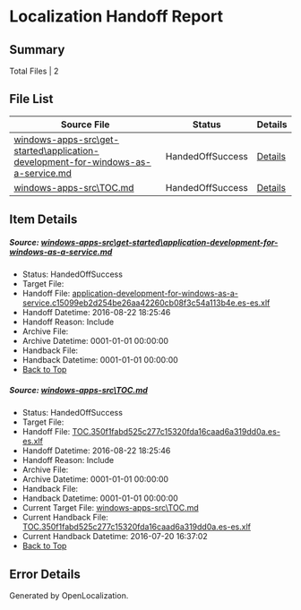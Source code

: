 # <a name='report-top'></a> Localization Handoff Report

## Summary
 Total Files | 2

## File List
 Source File | Status | Details 
 ----------- | ------ | ------- 
 [windows-apps-src\get-started\application-development-for-windows-as-a-service.md](https://github.com/Microsoft/windows-apps/blob/0ffeee0644f1482d683e79b8b0df9aaeafb43096/windows-apps-src/get-started/application-development-for-windows-as-a-service.md) | HandedOffSuccess | [Details](#a1e04eab743ef11544ed18544710767608d7c3613545)
 [windows-apps-src\TOC.md](https://github.com/Microsoft/windows-apps/blob/0ffeee0644f1482d683e79b8b0df9aaeafb43096/windows-apps-src/TOC.md) | HandedOffSuccess | [Details](#6df086cca293bcdd73a9be0e04b3d6696e62d11e7935)

## Item Details
##### <a name='a1e04eab743ef11544ed18544710767608d7c3613545'></a> Source: [windows-apps-src\get-started\application-development-for-windows-as-a-service.md](https://github.com/Microsoft/windows-apps/blob/0ffeee0644f1482d683e79b8b0df9aaeafb43096/windows-apps-src/get-started/application-development-for-windows-as-a-service.md)
* Status: HandedOffSuccess
* Target File: 
* Handoff File: [application-development-for-windows-as-a-service.c15099eb2d254be26aa42260cb08f3c54a113b4e.es-es.xlf](https://github.com/Microsoft/WDG.handoff/blob/f0bd5f2346f2c82cbe75e901fde026eda6a80da1/ol-handoff/Microsoft/windows-apps.es-es/master/application-development-for-windows-as-a-service.c15099eb2d254be26aa42260cb08f3c54a113b4e.es-es.xlf)
* Handoff Datetime: 2016-08-22 18:25:46
* Handoff Reason: Include
* Archive File: 
* Archive Datetime: 0001-01-01 00:00:00
* Handback File: 
* Handback Datetime: 0001-01-01 00:00:00
* [Back to Top](#report-top)

##### <a name='6df086cca293bcdd73a9be0e04b3d6696e62d11e7935'></a> Source: [windows-apps-src\TOC.md](https://github.com/Microsoft/windows-apps/blob/0ffeee0644f1482d683e79b8b0df9aaeafb43096/windows-apps-src/TOC.md)
* Status: HandedOffSuccess
* Target File: 
* Handoff File: [TOC.350f1fabd525c277c15320fda16caad6a319dd0a.es-es.xlf](https://github.com/Microsoft/WDG.handoff/blob/f0bd5f2346f2c82cbe75e901fde026eda6a80da1/ol-handoff/Microsoft/windows-apps.es-es/master/TOC.350f1fabd525c277c15320fda16caad6a319dd0a.es-es.xlf)
* Handoff Datetime: 2016-08-22 18:25:46
* Handoff Reason: Include
* Archive File: 
* Archive Datetime: 0001-01-01 00:00:00
* Handback File: 
* Handback Datetime: 0001-01-01 00:00:00
* Current Target File: [windows-apps-src\TOC.md](https://github.com/Microsoft/windows-apps.es-es/blob/ae25724f2c2f0d2747098f5df2f0d64c8f04d5a1/windows-apps-src/TOC.md)
* Current Handback File: [TOC.350f1fabd525c277c15320fda16caad6a319dd0a.es-es.xlf](https://github.com/Microsoft/WDG.handback/blob/9646d4157c932fa06798caec79eed2dd516cb04b/ol-handback/Microsoft/windows-apps.es-es/master/TOC.350f1fabd525c277c15320fda16caad6a319dd0a.es-es.xlf)
* Current Handback Datetime: 2016-07-20 16:37:02
* [Back to Top](#report-top)


## Error Details

Generated by OpenLocalization.
